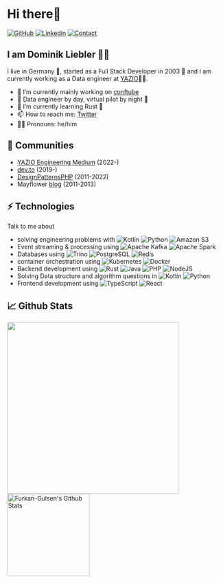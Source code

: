 # Hi there👋

[![GitHub](https://img.shields.io/badge/GITHUB-blue?style=for-the-badge&logo=github)](https://github.com/domnikl) [![Linkedin](https://img.shields.io/badge/MY%20PROFILE-Linkedin-blue?style=for-the-badge&logo=github)](https://www.linkedin.com/in/dominik-liebler-a32655205/) 
 [![Contact](https://img.shields.io/badge/CONTACT-GMAIL-yellow?style=for-the-badge&logo=gmail&logoColor=white)](mailto:liebler.dominik@gmail.com)

## I am Dominik Liebler 🧑‍💻

I live in Germany 🏫, started as a Full Stack Developer in 2003 👴 and I am currently working as a Data engineer at <a href="https://www.linkedin.com/company/yazio-gmbh/mycompany">YAZIO</a>👨‍💻. 

- 🔭 I’m currently mainly working on [conftube](https://github.com/conftube/conftube)
- 🌅 Data engineer by day, virtual pilot by night 🌃
- 🌱 I’m currently learning Rust 🦀
- 📫 How to reach me: [Twitter](https://twitter.com/domnikl)
- 👨‍💻 Pronouns: he/him

## 👯 Communities

- [YAZIO Engineering Medium](https://medium.com/yazio-engineering/integrating-confluent-schema-registry-with-apache-spark-applications-d3426e33bc51) (2022-)
- [dev.to](https://dev.to/domnikl) (2019-)
- [DesignPatternsPHP](https://github.com/DesignPatternsPHP) (2011-2022)
- Mayflower [blog](https://blog.mayflower.de/author/Dominik-Liebler) (2011-2013)

## ⚡ Technologies

Talk to me about

- solving engineering problems with ![Kotlin](https://img.shields.io/badge/-Kotlin-7F52FF?style=flat&logoColor=white&logo=kotlin) ![Python](https://img.shields.io/badge/-Python-0077B5?style=flat&logoColor=white&logo=python) ![Amazon S3](https://img.shields.io/badge/-Amazon%20S3-569A31?style=flat&logoColor=white&logo=amazons3)
- Event streaming & processing using ![Apache Kafka](https://img.shields.io/badge/-Apache%20Kafka-231F20?style=flat&logoColor=white&logo=apachekafka) ![Apache Spark](https://img.shields.io/badge/-Apache%20Spark-E25A1C?style=flat&logoColor=white&logo=apachespark)
- Databases using ![Trino](https://img.shields.io/badge/-Trino-DD00A1?style=flat&logoColor=white&logo=trino) ![PostgreSQL](https://img.shields.io/badge/-PostgreSQL-4169E1?style=flat&logoColor=white&logo=postgresql) ![Redis](https://img.shields.io/badge/-Redis-DC382D?style=flat&logoColor=white&logo=redis)
- container orchestration using ![Kubernetes](https://img.shields.io/badge/-Kubernetes-326ce5?style=flat&logoColor=white&logo=kubernetes) ![Docker](https://img.shields.io/badge/-Docker-2496ed?style=flat&logoColor=white&logo=docker)
- Backend development using ![Rust](https://img.shields.io/badge/-Rust-B7410E?style=flat&logoColor=white&logo=rust) ![Java](https://img.shields.io/badge/-Java-DC382D?style=flat&logoColor=white&logo=java) ![PHP](https://img.shields.io/badge/-PHP-777BB4?style=flat&logoColor=white&logo=php) ![NodeJS](https://img.shields.io/badge/-NodeJS-339933?style=flat&logoColor=white&logo=nodedotjs)
- Solving Data structure and algorithm questions in ![Kotlin](https://img.shields.io/badge/-Kotlin-7F52FF?style=flat&logoColor=white&logo=kotlin) ![Python](https://img.shields.io/badge/-Python-0077B5?style=flat&logoColor=white&logo=python)
- Frontend development using ![TypeScript](https://img.shields.io/badge/-TypeScript-3178c6?style=flat&logoColor=white&logo=typescript) ![React](https://img.shields.io/badge/-React-61dafb?style=flat&logoColor=white&logo=react)

## 📈 Github Stats

<a href="https://github.com/domnikl">
  <img width="400px" align="left" src="https://github-readme-stats.vercel.app/api/top-langs/?username=domnikl&hide=html,TSQL,CSS,PLSQL,php,SCSS,Jupyter%20Notebook&layout=compact&count_private=true&langs_count=7&theme=tokyonight&hide_border=true&bg_color=1F222E&title_color=F85D7F&icon_color=F8D866" />
</a>

<a href="https://github.com/domnikl">
 <img alt="Furkan-Gulsen's Github Stats" src="https://github-readme-stats.vercel.app/api/?username=domnikl&show_icons=true&count_private=true&theme=tokyonight&hide_border=true&bg_color=1F222E&title_color=F85D7F&icon_color=F8D866" height="192px"/>
</a>
